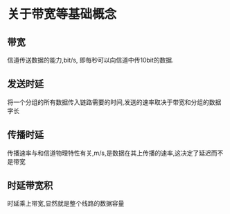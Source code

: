 # 关于带宽等基础概念

## 带宽

信道传送数据的能力,bit/s, 即每秒可以向信道中传10bit的数据.

## 发送时延

将一个分组的所有数据传入链路需要的时间,发送的速率取决于带宽和分组的数据字长

## 传播时延

传播速率与和信道物理特性有关,m/s,是数据在其上传播的速率,这决定了延迟而不是带宽

## 时延带宽积
 
时延乘上带宽,显然就是整个线路的数据容量
